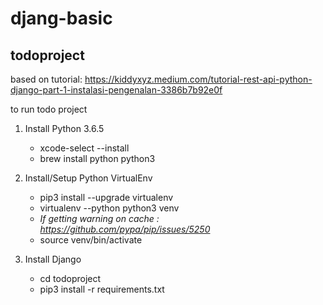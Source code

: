 # djang-basic

## todoproject 

based on tutorial:
https://kiddyxyz.medium.com/tutorial-rest-api-python-django-part-1-instalasi-pengenalan-3386b7b92e0f


to run todo project 


1. Install Python 3.6.5

   - xcode-select --install
   - brew install python python3

2. Install/Setup Python VirtualEnv

   - pip3 install --upgrade virtualenv
   - virtualenv --python python3 venv
   - _If getting warning on cache : https://github.com/pypa/pip/issues/5250_
   - source venv/bin/activate

3. Install Django

   - cd todoproject
   - pip3 install -r requirements.txt

